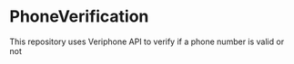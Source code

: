 # PhoneVerification

This repository uses Veriphone API to verify if a phone number is valid or not
